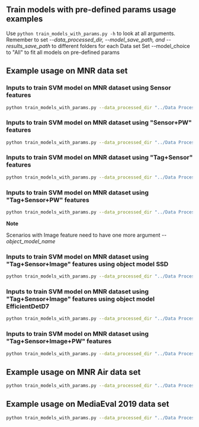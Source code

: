 ## Train models with pre-defined params usage examples

Use `python train_models_with_params.py -h` to look at all arguments. Remember to set *--data_processed_dir, --model_save_path, and --results_save_path* to different folders for each Data set
Set --model_choice to "All" to fit all models on pre-defined params

## Example usage on MNR data set

### Inputs to train SVM model on MNR dataset using Sensor features
```bash
python train_models_with_params.py --data_processed_dir "../Data Processed/MNR Processed/" --feature_type "Sensor" --model_choice "SVM" --model_save_path "../Saved Models/Test Params/MNR 30S Dataset/" --results_save_path "../Results/Test Params/MNR 30S Dataset"
```
### Inputs to train SVM model on MNR dataset using "Sensor+PW" features
```bash
python train_models_with_params.py --data_processed_dir "../Data Processed/MNR Processed/" --feature_type "Sensor+PW" --model_choice "SVM" --model_save_path "../Saved Models/Test Params/MNR 30S Dataset/" --results_save_path "../Results/Test Params/MNR 30S Dataset"
```
### Inputs to train SVM model on MNR dataset using "Tag+Sensor" features
```bash
python train_models_with_params.py --data_processed_dir "../Data Processed/MNR Processed/" --feature_type "Tag+Sensor" --model_choice "SVM" --model_save_path "../Saved Models/Test Params/MNR 30S Dataset/" --results_save_path "../Results/Test Params/MNR 30S Dataset"
```
### Inputs to train SVM model on MNR dataset using "Tag+Sensor+PW" features
```bash
python train_models_with_params.py --data_processed_dir "../Data Processed/MNR Processed/" --feature_type "Tag+Sensor+PW" --model_choice "SVM" --model_save_path "../Saved Models/Test Params/MNR 30S Dataset/" --results_save_path "../Results/Test Params/MNR 30S Dataset"
```

**Note**

Scenarios with Image feature need to have one more argument *--object_model_name*

### Inputs to train SVM model on MNR dataset using "Tag+Sensor+Image" features using object model SSD
```bash
python train_models_with_params.py --data_processed_dir "../Data Processed/MNR Processed/" --feature_type "Tag+Sensor+Image" --model_choice "SVM" --object_model_name "SSD ResNet50 V1 FPN 1024x1024 (RetinaNet50)" --model_save_path "../Saved Models/Test Params/MNR 30S Dataset/" --results_save_path "../Results/Test Params/MNR 30S Dataset"
```

### Inputs to train SVM model on MNR dataset using "Tag+Sensor+Image" features using object model EfficientDetD7
```bash
python train_models_with_params.py --data_processed_dir "../Data Processed/MNR Processed/" --feature_type "Tag+Sensor+Image" --model_choice "SVM" --object_model_name "EfficientDet D7 1536x1536" --model_save_path "../Saved Models/Test Params/MNR 30S Dataset/" --results_save_path "../Results/Test Params/MNR 30S Dataset"
```

### Inputs to train SVM model on MNR dataset using "Tag+Sensor+Image+PW" features
```bash
python train_models_with_params.py --data_processed_dir "../Data Processed/MNR Processed/" --feature_type "Tag+Sensor+Image+PW" --model_choice "SVM" --model_save_path "../Saved Models/Test Params/MNR 30S Dataset/" --results_save_path "../Results/Test Params/MNR 30S Dataset"
```

## Example usage on MNR Air data set
```bash
python train_models_with_params.py --data_processed_dir "../Data Processed/MNR Air (NoUV) Processed/" --feature_type "Sensor" --model_choice "All" --object_model_name "EfficientDet D7 1536x1536" --model_save_path "../Saved Models/Test Params/MNR Air 30S Dataset/" --results_save_path "../Results/Test Params/MNR Air 30S Dataset"
```

## Example usage on MediaEval 2019 data set
```bash
python train_models_with_params.py --data_processed_dir "../Data Processed/MNR Air (NoUV) Processed/" --feature_type "Sensor" --model_choice "All" --model_save_path "../Saved Models/Test Params/MediaEval2019 Dataset/" --results_save_path "../Results/Test Params/MediaEval2019 Dataset"
```
